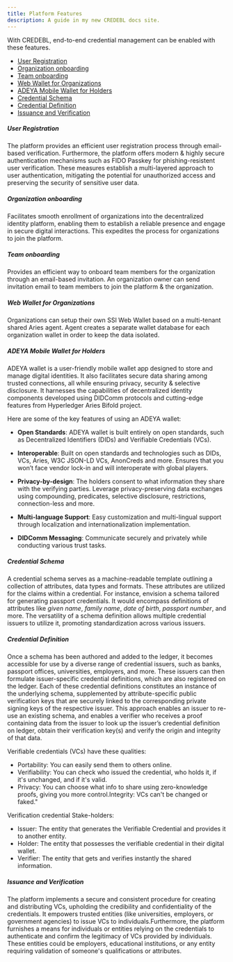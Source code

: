 ```yaml
---
title: Platform Features
description: A guide in my new CREDEBL docs site.
---
```


With CREDEBL, end-to-end credential management can be enabled with these features.

- [User Registration](#user-registration)
- [Organization onboarding](#organization-onboarding)
- [Team onboarding](#team-onboarding)
- [Web Wallet for Organizations](#web-wallet-for-organizations)
- [ADEYA Mobile Wallet for Holders](#adeya-mobile-wallet-for-holders)
- [Credential Schema](#credential-schema)
- [Credential Definition](#credential-definition)
- [Issuance and Verification](#issuance-and-verification)

##### User Registration

The platform provides an efficient user registration process through email-based verification. Furthermore, the platform offers modern & highly secure authentication mechanisms such as FIDO Passkey for phishing-resistent user verification. These measures establish a multi-layered approach to user authentication, mitigating the potential for unauthorized access and preserving the security of sensitive user data.


##### Organization onboarding

Facilitates smooth enrollment of organizations into the decentralized identity platform, enabling them to establish a reliable presence and engage in secure digital interactions. This expedites the process for organizations to join the platform.


##### Team onboarding

Provides an efficient way to onboard team members for the organization through an email-based invitation. An organization owner can send invitation email to team members to join the platform & the organization.


##### Web Wallet for Organizations
Organizations can setup their own SSI Web Wallet based on a multi-tenant shared Aries agent. Agent creates a separate wallet database for each organization wallet in order to keep the data isolated.

##### ADEYA Mobile Wallet for Holders
ADEYA wallet is a user-friendly mobile wallet app designed to store and manage digital identities. It also facilitates secure data sharing among trusted connections, all while ensuring privacy, security & selective disclosure. It harnesses the capabilities of decentralized identity components developed using DIDComm protocols and cutting-edge features from Hyperledger Aries Bifold project. 

Here are some of the key features of using an ADEYA wallet:

- **Open Standards**: ADEYA wallet is built entirely on open standards, such as Decentralized Identifiers (DIDs) and Verifiable Credentials (VCs).

- **Interoperable**: Built on open standards and technologies such as DIDs, VCs, Aries, W3C JSON-LD VCs, AnonCreds and more. Ensures that you won’t face vendor lock-in and will interoperate with global players.

- **Privacy-by-design**: The holders consent to what information they share with the verifying parties. Leverage privacy-preserving data exchanges using compounding, predicates, selective disclosure, restrictions, connection-less and more.

- **Multi-language Support**: Easy customization and multi-lingual support through localization and internationalization implementation. 
  
- **DIDComm Messaging**: Communicate securely and privately while conducting various trust tasks.

##### Credential Schema

A credential schema serves as a machine-readable template outlining a collection of attributes, data types and formats. These attributes are utilized for the claims within a credential. For instance, envision a schema tailored for generating passport credentials. It would encompass definitions of attributes like *given name*, *family name*, *date of birth*, *passport number*, and more. The versatility of a schema definition allows multiple credential issuers to utilize it, promoting standardization across various issuers.

##### Credential Definition

Once a schema has been authored and added to the ledger, it becomes accessible for use by a diverse range of credential issuers, such as banks, passport offices, universities, employers, and more. These issuers can then formulate issuer-specific credential definitions, which are also registered on the ledger. Each of these credential definitions constitutes an instance of the underlying schema, supplemented by attribute-specific public verification keys that are securely linked to the corresponding private signing keys of the respective issuer. This approach enables an issuer to re-use an existing schema, and enables a verifier who receives a proof containing data from the issuer to look up the issuer’s credential definition on ledger, obtain their verification key(s) and verify the origin and integrity of that data.

Verifiable credentials (VCs) have these qualities:

- Portability: You can easily send them to others online.
- Verifiability: You can check who issued the credential, who holds it, if it's unchanged, and if it's valid.
- Privacy: You can choose what info to share using zero-knowledge proofs, giving you more control.Integrity: VCs can't be changed or faked."

Verification credential Stake-holders:

- Issuer: The entity that generates the Verifiable Credential and provides it to another entity.
- Holder: The entity that possesses the verifiable credential in their digital wallet.
- Verifier: The entity that gets and verifies instantly the shared information.
  
##### Issuance and Verification

The platform implements a secure and consistent procedure for creating and distributing VCs, upholding the credibility and confidentiality of the credentials. It empowers trusted entities (like universities, employers, or government agencies) to issue VCs to individuals.Furthermore, the platform furnishes a means for individuals or entities relying on the credentials to authenticate and confirm the legitimacy of VCs provided by individuals. These entities could be employers, educational institutions, or any entity requiring validation of someone's qualifications or attributes.
